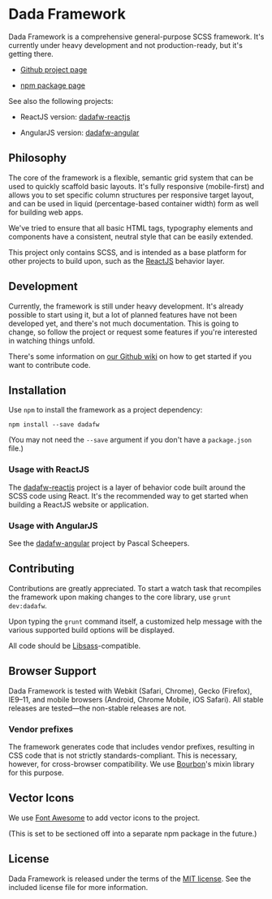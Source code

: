 Dada Framework
==============

Dada Framework is a comprehensive general-purpose SCSS framework.
It's currently under heavy development and not production-ready,
but it's getting there.

* [Github project page](https://github.com/msikma/dadafw)

* [npm package page](https://www.npmjs.com/package/dadafw)


See also the following projects:

* ReactJS version: [dadafw-reactjs](https://github.com/msikma/dadafw-reactjs)

* AngularJS version: [dadafw-angular](https://github.com/pascal-privax/dadafw-angular)


Philosophy
----------

The core of the framework is a flexible, semantic grid system that can be
used to quickly scaffold basic layouts. It's fully responsive (mobile-first)
and allows you to set specific column structures per responsive target
layout, and can be used in liquid (percentage-based container width)
form as well for building web apps.

We've tried to ensure that all basic HTML tags, typography elements and
components have a consistent, neutral style that can be easily extended.

This project only contains SCSS, and is intended as a base platform for other
projects to build upon, such as the [ReactJS](https://github.com/msikma/dadafw-reactjs)
behavior layer.


Development
-----------

Currently, the framework is still under heavy development. It's already
possible to start using it, but a lot of planned features have not been
developed yet, and there's not much documentation. This is going to change,
so follow the project or request some features if you're interested
in watching things unfold.

There's some information on [our Github wiki](https://github.com/msikma/dadafw/wiki)
on how to get started if you want to contribute code.


Installation
------------

Use `npm` to install the framework as a project dependency:

    npm install --save dadafw

(You may not need the `--save` argument if you don't have a `package.json`
file.)


### Usage with ReactJS

The [dadafw-reactjs](https://github.com/msikma/dadafw-reactjs) project is a
layer of behavior code built around the SCSS code using React. It's the
recommended way to get started when building a ReactJS website or application.


### Usage with AngularJS

See the [dadafw-angular](https://github.com/pascal-privax/dadafw-angular)
project by Pascal Scheepers.


Contributing
------------

Contributions are greatly appreciated. To start a watch task that recompiles
the framework upon making changes to the core library, use `grunt dev:dadafw`.

Upon typing the `grunt` command itself, a customized help message with the
various supported build options will be displayed.

All code should be [Libsass](https://github.com/sass/libsass)-compatible.


Browser Support
---------------

Dada Framework is tested with Webkit (Safari, Chrome), Gecko (Firefox),
IE9–11, and mobile browsers (Android, Chrome Mobile, iOS Safari). All stable
releases are tested—the non-stable releases are not.

### Vendor prefixes

The framework generates code that includes vendor prefixes, resulting in CSS
code that is not strictly standards-compliant. This is necessary, however, for
cross-browser compatibility. We use [Bourbon](http://bourbon.io/)'s mixin
library for this purpose.


Vector Icons
------------

We use [Font Awesome](http://fortawesome.github.io/Font-Awesome/) to add vector
icons to the project.

(This is set to be sectioned off into a separate npm package in the future.)


License
-------

Dada Framework is released under the terms of the
[MIT license](http://opensource.org/licenses/MIT). See the included license
file for more information.
